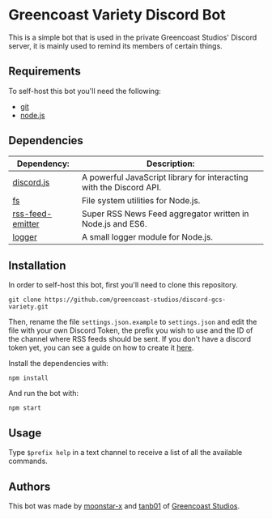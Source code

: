 # Greencoast Variety Discord Bot

This is a simple bot that is used in the private Greencoast Studios' Discord server, it is mainly used to remind its members of certain things.

## Requirements

To self-host this bot you'll need the following:

* [git](https://git-scm.com/)
* [node.js](https://nodejs.org/en/)

## Dependencies

| Dependency:                                                        | Description:                                                        |
|--------------------------------------------------------------------|---------------------------------------------------------------------|
| [discord.js](https://github.com/discordjs/discord.js)              | A powerful JavaScript library for interacting with the Discord API. |
| [fs](https://www.npmjs.com/package/fs)                             | File system utilities for Node.js.                                  |
| [rss-feed-emitter](https://www.npmjs.com/package/rss-feed-emitter) | Super RSS News Feed aggregator written in Node.js and ES6.          |
| [logger](https://github.com/moonstar-x/logger)                     | A small logger module for Node.js.                                  |

## Installation

In order to self-host this bot, first you'll need to clone this repository.

    git clone https://github.com/greencoast-studios/discord-gcs-variety.git

Then, rename the file `settings.json.example` to `settings.json` and edit the file with your own Discord Token, the prefix you wish to use and the ID of the channel where RSS feeds should be sent. If you don't have a discord token yet, you can see a guide on how to create it [here](https://github.com/moonstar-x/discord-downtime-notifier/wiki).

Install the dependencies with:

    npm install

And run the bot with:

    npm start

## Usage

Type `$prefix help` in a text channel to receive a list of all the available commands.

## Authors

This bot was made by [moonstar-x](https://github.com/moonstar-x) and [tanb01](https://github.com/tanb01) of [Greencoast Studios](https://github.com/greencoast-studios).